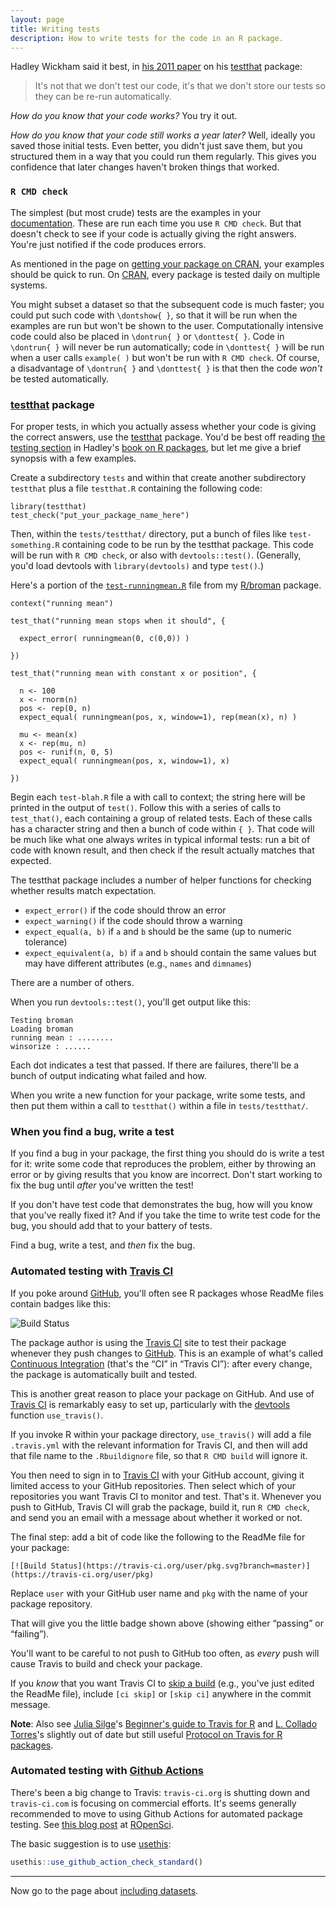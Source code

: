 ```yaml
---
layout: page
title: Writing tests
description: How to write tests for the code in an R package.
---
```


Hadley Wickham said it best, in
[his 2011 paper](https://rjournal.github.io/archive/2011-1/RJournal_2011-1.pdf#page=5)
on his [testthat](https://github.com/hadley/testthat) package:

> It's not that we don't test our code, it's that we don't
> store our tests so they can be re-run automatically.

_How do you know that your code works?_ You try it out.

_How do you know that your code still works a year later?_ Well, ideally
you saved those initial tests. Even better, you didn't just save them,
but you structured them in a way that you could run them
regularly. This gives you confidence that later changes haven't broken
things that worked.

### `R CMD check`

The simplest (but most crude) tests are the examples in your
[documentation](docs.html). These are run each time you use
`R CMD check`. But that doesn't check to see if your code is actually
giving the right answers. You're just notified if the code produces
errors.

As mentioned in the page on [getting your package on CRAN](cran.html),
your examples should be quick to run. On
[CRAN](https://cran.r-project.org), every package is tested daily on
multiple systems.

You might subset a dataset so that the subsequent
code is much faster; you could put such code with `\dontshow{ }`, so
that it will be run when the examples are run but won't be shown to
the user. Computationally intensive code could also be placed in
`\dontrun{ }` or `\donttest{ }`. Code in `\dontrun{ }` will never be
run automatically; code in `\donttest{ }` will be run when a user
calls `example( )` but won't be run with `R CMD check`. Of course, a
disadvantage of `\dontrun{ }` and `\donttest{ }` is that then the code
_won't_ be tested automatically.

### [testthat](https://github.com/hadley/testthat) package

For proper tests, in which you actually assess whether your code is
giving the correct answers, use the
[testthat](https://github.com/hadley/testthat) package. You'd be best
off reading [the testing section](http://r-pkgs.had.co.nz/tests.html)
in Hadley's [book on R packages](http://r-pkgs.had.co.nz/), but let me
give a brief synopsis with a few examples.

Create a subdirectory `tests` and within that create another
subdirectory `testthat` plus a file `testthat.R` containing the
following code:

    library(testthat)
    test_check("put_your_package_name_here")

Then, within the `tests/testthat/` directory, put a bunch of files
like `test-something.R` containing code to be run by the testthat
package. This code will be run with `R CMD check`, or also with
`devtools::test()`. (Generally, you'd load devtools with
`library(devtools)` and type `test()`.)

Here's a portion of the
[`test-runningmean.R`](https://github.com/kbroman/broman/blob/master/tests/testthat/test-runningmean.R)
file from my [R/broman](https://github.com/kbroman/broman) package.

    context("running mean")

    test_that("running mean stops when it should", {

      expect_error( runningmean(0, c(0,0)) )

    })

    test_that("running mean with constant x or position", {

      n <- 100
      x <- rnorm(n)
      pos <- rep(0, n)
      expect_equal( runningmean(pos, x, window=1), rep(mean(x), n) )

      mu <- mean(x)
      x <- rep(mu, n)
      pos <- runif(n, 0, 5)
      expect_equal( runningmean(pos, x, window=1), x)

    })

Begin each `test-blah.R` file a with call to context; the string here
will be printed in the output of `test()`. Follow this with a series
of calls to `test_that()`, each containing a group of related
tests. Each of these calls has a character string and then a bunch of
code within `{ }`. That code will be much like what one always writes
in typical informal tests: run a bit of code with known result, and
then check if the result actually matches that expected.

The testthat package includes a number of helper functions for
checking whether results match expectation.

- `expect_error()` if the code should throw an error
- `expect_warning()` if the code should throw a warning
- `expect_equal(a, b)` if `a` and `b` should be the same (up to
  numeric tolerance)
- `expect_equivalent(a, b)` if `a` and `b` should contain the same
  values but may have different attributes (e.g., `names` and `dimnames`)

There are a number of others.

When you run `devtools::test()`, you'll get output like this:

    Testing broman
    Loading broman
    running mean : ........
    winsorize : ......

Each dot indicates a test that passed. If there are failures, there'll
be a bunch of output indicating what failed and how.

When you write a new function for your package, write some tests, and
then put them within a call to `testthat()` within a file in
`tests/testthat/`.

### When you find a bug, write a test

If you find a bug in your package, the first thing you should do is
write a test for it: write some code that reproduces the problem,
either by throwing an error or by giving results that you know are
incorrect. Don't start working to fix the bug until _after_ you've
written the test!

If you don't have test code that demonstrates the bug, how will you
know that you've really fixed it? And if you take the time to write
test code for the bug, you should add that to your battery of tests.

Find a bug, write a test, and _then_ fix the bug.

### Automated testing with [Travis CI](https://travis-ci.org)

If you poke around [GitHub](https://github.com), you'll often see R
packages whose ReadMe files contain badges like this:

![Build Status](https://api.travis-ci.org/travis-ci/travis-web.svg?branch=master)

The package author is using the [Travis CI](https://travis-ci.org) site
to test their package whenever they push changes to
[GitHub](https://github.com). This is an example of what's called
[Continuous Integration](https://en.wikipedia.org/wiki/Continuous_integration)
(that's the &ldquo;CI&rdquo; in &ldquo;Travis CI&rdquo;):
after every change, the package is automatically built and tested.

This is another great reason to place your package on GitHub. And use
of [Travis CI](https://travis-ci.com) is remarkably easy to set up,
particularly with the [devtools](https://github.com/hadley/devtools)
function `use_travis()`.

If you invoke R within your package directory, `use_travis()` will add
a file `.travis.yml` with the relevant information for Travis CI, and
then will add that file name to the `.Rbuildignore` file, so that `R
CMD build` will ignore it.

You then need to sign in to [Travis CI](https://travis-ci.com) with
your GitHub account, giving it limited access to your GitHub
repositories. Then select which of your repositories you want Travis
CI to monitor and test. That's it. Whenever you push to GitHub, Travis
CI will grab the package, build it, run `R CMD check`, and send you an
email with a message about whether it worked or not.

The final step: add a bit of code like the following to the ReadMe
file for your package:

    [![Build Status](https://travis-ci.org/user/pkg.svg?branch=master)](https://travis-ci.org/user/pkg)

Replace `user` with your GitHub user name and `pkg` with the name of
your package repository.

That will give you the little badge shown above (showing either
&ldquo;passing&rdquo; or &ldquo;failing&rdquo;).

You'll want to be careful to not push to GitHub too often, as _every_
push will cause Travis to build and check your package.

If you _know_ that you want Travis CI to
[skip a build](https://docs.travis-ci.com/user/how-to-skip-a-build/)
(e.g., you've just edited the ReadMe file), include `[ci skip]` or
`[skip ci]` anywhere in the commit message.

**Note**: Also see [Julia Silge](https://juliasilge.com/)'s
[Beginner's guide to Travis for R](https://juliasilge.com/blog/Beginners-Guide-to-Travis/)
and [L. Collado Torres](http://lcolladotor.github.io/#about)'s
slightly out of date but still useful
[Protocol on Travis for R packages](http://jtleek.com/protocols/travis_bioc_devel).

### Automated testing with [Github Actions](https://github.com/features/actions)

There's been a big change to Travis: `travis-ci.org` is shutting down
and `travis-ci.com` is focusing on commercial efforts. It's seems
generally recommended to move to using Github Actions for automated
package testing. See [this blog
post](https://ropensci.org/technotes/2020/11/19/moving-away-travis/)
at [ROpenSci](https://https://ropensci.org).

The basic suggestion is to use [usethis](https://usethis.r-lib.org/):

```r
usethis::use_github_action_check_standard()
```

---

Now go to the page about [including datasets](data.html).
